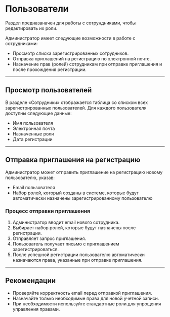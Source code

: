 # Пользователи

Раздел предназаначен для работы с сотрундниками, чтобы редактировать их роли.

Администратор имеет следующие возможности в работе с сотрудниками:

- Просмотр списка зарегистрированных сотрудников.
- Отправка приглашений на регистрацию по электронной почте.
- Назначение прав (ролей) сотрудникам при отправке приглашения и после прохождения регистрации.

---

## Просмотр пользователей

В разделе «Сотрудники» отображается таблица со списком всех зарегистрированных пользователей. Для каждого пользователя доступны следующие данные:

- Имя пользователя
- Электронная почта
- Назначенные роли
- Дата регистрации

---

## Отправка приглашения на регистрацию

Администратор может отправить приглашение на регистрацию новому пользователю, указав:

- Email пользователя
- Набор ролей, который созданы в системе, которые будут автоматически назначены зарегистрированному пользователю

### Процесс отправки приглашения

1. Администратор вводит email нового сотрудника.
2. Выбирает набор ролей, которые будут назначены после регистрации.
3. Отправляет запрос приглашения.
4. Пользователь получает письмо с приглашением зарегистрироваться.
5. После успешной регистрации пользователю автоматически назначаются права, указанные при отправке приглашения.

---

## Рекомендации

- Проверяйте корректность email перед отправкой приглашения.
- Назначайте только необходимые права для новой учетной записи.
- При необходимости используйте стандартные роли для упрощения управления правами.